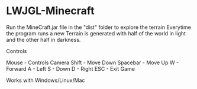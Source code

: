 # LWJGL-Minecraft
Run the MineCraft.jar file in the "dist" folder to explore the terrain
Everytime the program runs a new Terrain is generated with half of the world in light
and the other half in darkness.
 
Controls

Mouse - Controls Camera
Shift - Move Down
Spacebar - Move Up
W - Forward
A - Left
S - Down
D - Right
ESC - Exit Game

Works with Windows/Linux/Mac
